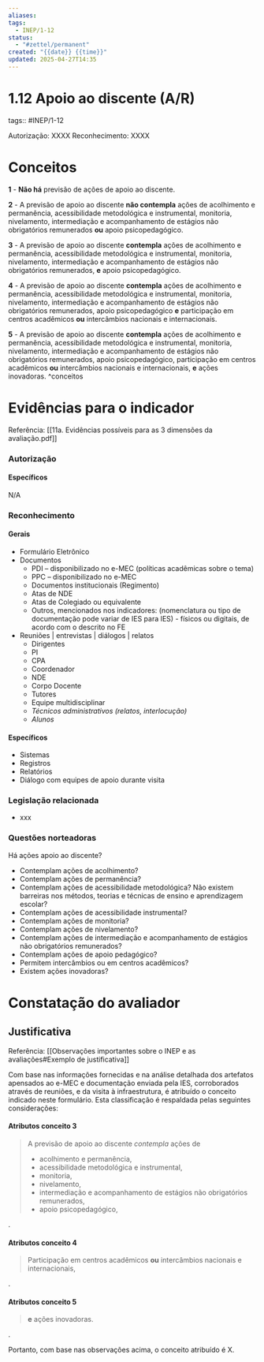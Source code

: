 ```yaml
---
aliases: 
tags:
  - INEP/1-12
status:
  - "#zettel/permanent"
created: "{{date}} {{time}}"
updated: 2025-04-27T14:35
---
```

# 1.12 Apoio ao discente (A/R)

tags:: #INEP/1-12

Autorização: XXXX
Reconhecimento: XXXX

# Conceitos

**1** - **Não há** previsão de ações de apoio ao discente.

**2** - A previsão de apoio ao discente **não contempla** ações de acolhimento e permanência, acessibilidade metodológica e instrumental, monitoria, nivelamento, intermediação e acompanhamento de estágios não obrigatórios remunerados **ou** apoio psicopedagógico.

**3** - A previsão de apoio ao discente **contempla** ações de acolhimento e permanência, acessibilidade metodológica e instrumental, monitoria, nivelamento, intermediação e acompanhamento de estágios não obrigatórios remunerados, **e** apoio psicopedagógico.

**4** - A previsão de apoio ao discente **contempla** ações de acolhimento e permanência, acessibilidade metodológica e instrumental, monitoria, nivelamento, intermediação e acompanhamento de estágios não obrigatórios remunerados, apoio psicopedagógico **e** participação em centros acadêmicos **ou** intercâmbios nacionais e internacionais.

**5** - A previsão de apoio ao discente **contempla** ações de acolhimento e permanência, acessibilidade metodológica e instrumental, monitoria, nivelamento, intermediação e acompanhamento de estágios não obrigatórios remunerados, apoio psicopedagógico, participação em centros acadêmicos **ou** intercâmbios nacionais e internacionais, **e** ações inovadoras. ^conceitos

# Evidências para o indicador

Referência: [[11a. Evidências possíveis para as 3 dimensões da avaliação.pdf]]

### Autorização

#### Específicos

N/A

### Reconhecimento

#### Gerais

- Formulário Eletrônico
- Documentos
 	- PDI – disponibilizado no e-MEC (políticas acadêmicas sobre o tema)
 	- PPC – disponibilizado no e-MEC
 	- Documentos institucionais (Regimento)
 	- Atas de NDE
 	- Atas de Colegiado ou equivalente
 	- Outros, mencionados nos indicadores: (nomenclatura ou tipo de documentação pode variar de IES para IES) - físicos ou digitais, de acordo com o descrito no FE
- Reuniões | entrevistas | diálogos | relatos
 	- Dirigentes
 	- PI
 	- CPA
 	- Coordenador
 	- NDE
 	- Corpo Docente
 	- Tutores
 	- Equipe multidisciplinar
 	- _Técnicos administrativos (relatos, interlocução)_
 	- _Alunos_

#### Específicos

- Sistemas
- Registros
- Relatórios
- Diálogo com equipes de apoio durante visita

### Legislação relacionada

- xxx

### Questões norteadoras

 Há ações apoio ao discente?

- Contemplam ações de acolhimento?
- Contemplam ações de permanência?
- Contemplam ações de acessibilidade metodológica? Não existem barreiras nos métodos, teorias e técnicas de ensino e aprendizagem escolar?
- Contemplam ações de acessibilidade instrumental?
- Contemplam ações de monitoria?
- Contemplam ações de nivelamento?
- Contemplam ações de intermediação e acompanhamento de estágios não obrigatórios remunerados?
- Contemplam ações de apoio pedagógico?
- Permitem intercâmbios ou em centros acadêmicos?
- Existem ações inovadoras?

# Constatação do avaliador

## Justificativa

Referência: [[Observações importantes sobre o INEP e as avaliações#Exemplo de justificativa]]

Com base nas informações fornecidas e na análise detalhada dos artefatos apensados ao e-MEC e documentação enviada pela IES, corroborados através de reuniões, e da visita à infraestrutura, é atribuído o conceito indicado neste formulário. Esta classificação é respaldada pelas seguintes considerações:

#### Atributos conceito 3

> A previsão de apoio ao discente _contempla_ ações de
>
> - acolhimento e permanência,
> - acessibilidade metodológica e instrumental,
> - monitoria,
> - nivelamento,
> - intermediação e acompanhamento de estágios não obrigatórios remunerados,
> - apoio psicopedagógico,

.

#### Atributos conceito 4

> Participação em centros acadêmicos **ou** intercâmbios nacionais e internacionais,

.

#### Atributos conceito 5

> **e** ações inovadoras.

.

Portanto, com base nas observações acima, o conceito atribuído é X.
